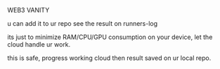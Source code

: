 WEB3 VANITY 

u can add it to ur repo
see the result on runners-log

its just to minimize RAM/CPU/GPU consumption on your device, let the cloud handle ur work.

this is safe, progress working cloud then result saved on ur local repo.
